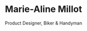---
title: Marie-Aline Millot
subtitle: Product Designer, Biker & Handyman
layout: layouts/base.njk

projects:
    name: "Weekendesk"
    featured: "checked"
    role: "Product Designer"
    date: "August 2017"
    introduction: "As soon as I arrived at Weekendesk, I started working on redesigning the Weekendesk experience.\nToday, the new mobile version is online."
    details: "What I aldready did in th last 18 months and what I am proud of :\n- Implementation of a product design workflow with Abstract and Sketch (versioning, storage, collaboration)\n- Set up design ceremonies: design reviews, design presentations, design meetings.\n- Responsability of Product Design\n- Establishment of collaboration and processes with Product Managers based on user behavior, data, etc.\n- Creating the Design System from a Sketch Design Library to shared documentation with front-end developers"
---
